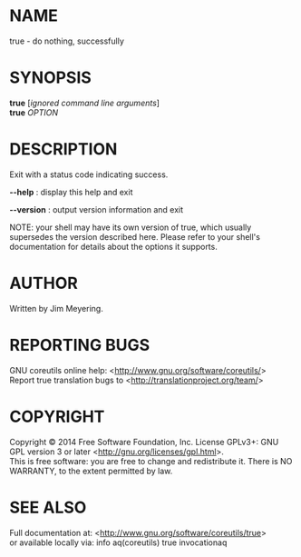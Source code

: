 NAME
====

true - do nothing, successfully

SYNOPSIS
========

**true** [*ignored command line arguments*]\
 **true** *OPTION*

DESCRIPTION
===========

Exit with a status code indicating success.

**--help**
:   display this help and exit

**--version**
:   output version information and exit

NOTE: your shell may have its own version of true, which usually supersedes the version described here. Please refer to your shell's documentation for details about the options it supports.

AUTHOR
======

Written by Jim Meyering.

REPORTING BUGS
==============

GNU coreutils online help: \<<http://www.gnu.org/software/coreutils/>\>\
 Report true translation bugs to \<<http://translationproject.org/team/>\>

COPYRIGHT
=========

Copyright © 2014 Free Software Foundation, Inc. License GPLv3+: GNU GPL version 3 or later \<<http://gnu.org/licenses/gpl.html>\>.\
 This is free software: you are free to change and redistribute it. There is NO WARRANTY, to the extent permitted by law.

SEE ALSO
========

Full documentation at: \<<http://www.gnu.org/software/coreutils/true>\>\
 or available locally via: info aq(coreutils) true invocationaq

